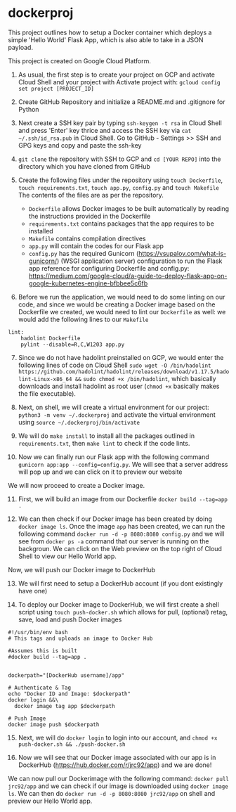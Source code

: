 # dockerproj

This project outlines how to setup a Docker container which deploys a simple 'Hello World' Flask App, which is also able to take in a JSON payload.

This project is created on Google Cloud Platform.

1. As usual, the first step is to create your project on GCP and activate Cloud Shell and your project with Activate project with: ```gcloud config set project [PROJECT_ID]```

2. Create GitHub Repository and initialize a README.md and .gitignore for Python

3. Next create a SSH key pair by typing ```ssh-keygen -t rsa``` in Cloud Shell and press 'Enter' key thrice and access the SSH key via ```cat ~/.ssh/id_rsa.pub``` in Cloud Shell. Go to GitHub - Settings >> SSH and GPG keys and copy and paste the ssh-key

4. ```git clone``` the repository with SSH to GCP and ```cd [YOUR REPO]``` into the directory which you have cloned from GitHub

5. Create the following files under the repository using ```touch Dockerfile```, ```touch requirements.txt```, ```touch app.py```, ```config.py``` and ```touch Makefile```
	The contents of the files are as per the repository.
	* ```Dockerfile``` allows Docker images to be built automatically by reading the instructions provided in the Dockerfile
	* ```requirements.txt``` contains packages that the app requires to be installed
	* ```Makefile``` contains compilation directives
	* ```app.py``` will contain the codes for our Flask app
	* ```config.py``` has the required Gunicorn (https://vsupalov.com/what-is-gunicorn/) (WSGI application server) configuration to 	run the Flask app
reference for configuring Dockerfile and config.py: https://medium.com/google-cloud/a-guide-to-deploy-flask-app-on-google-kubernetes-engine-bfbbee5c6fb

6. Before we run the application, we would need to do some linting on our code, and since we would be creating a Docker image based on the Dockerfile we created, we would need to lint our ```Dockerfile``` as well: we would add the following lines to our ```Makefile```
```
lint:
	hadolint Dockerfile 
	pylint --disable=R,C,W1203 app.py
 ```
7. Since we do not have hadolint preinstalled on GCP, we would enter the following lines of code on Cloud Shell
  ```sudo wget -O /bin/hadolint https://github.com/hadolint/hadolint/releases/download/v1.17.5/hadolint-Linux-x86_64 &&```                ```sudo chmod +x /bin/hadolint```, which basically downloads and install hadolint as root user (```chmod +x``` basically makes the file executable). 
  
8. Next, on shell, we will create a virtual environment for our project: ```python3 -m venv ~/.dockerproj``` and activate the virtual environment using ```source ~/.dockerproj/bin/activate``` 
  
9. We will do ```make install``` to install all the packages outlined in ```requirements.txt```, then ```make lint``` to check if the code lints.
  
10. Now we can finally run our Flask app with the following command ```gunicorn app:app --config=config.py```. We will see that a server address will pop up and we can click on it to preview our website
  
We will now proceed to create a Docker image.

  11.  First, we will build an image from our Dockerfile ```docker build --tag=app .```
  
  12. We can then check if our Docker image has been created by doing ```docker image ls```. Once the image ```app``` has been created, we can run the following command ```docker run -d -p 8080:8080 config.py``` and we will see from ```docker ps -a``` command that our server is running on the backgroun. We can click on the Web preview on the top right of Cloud Shell to view our Hello World app.
  
Now, we will push our Docker image to DockerHub 
  
  13. We will first need to setup a DockerHub account (if you dont existingly have one)

  14. To deploy our Docker image to DockerHub, we will first create a shell script using ```touch push-docker.sh``` which allows for pull, (optional) retag, save, load and push Docker images
  
  ```
  #!/usr/bin/env bash
# This tags and uploads an image to Docker Hub

#Assumes this is built
#docker build --tag=app .


dockerpath="[DockerHub username]/app"

# Authenticate & Tag
echo "Docker ID and Image: $dockerpath"
docker login &&\
    docker image tag app $dockerpath

# Push Image
docker image push $dockerpath 
```

  15. Next, we will do ```docker login``` to login into our account, and ```chmod +x push-docker.sh && ./push-docker.sh```

  16. Now we will see that our Docker image associated with our app is in DockerHub (https://hub.docker.com/r/jrc92/app) and we are done!
  
  We can now pull our Dockerimage with the following command: ```docker pull jrc92/app``` and we can check if our image is downloaded using ```docker image ls```. We can then do ```docker run -d -p 8080:8080 jrc92/app``` on shell and preview our Hello World app.
 
